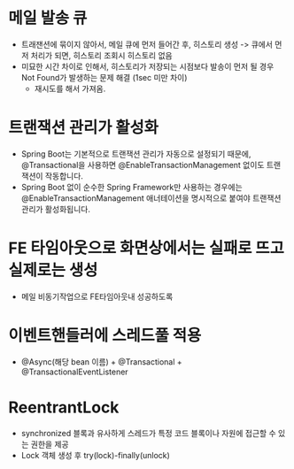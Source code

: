 # 메일 발송 큐
- 트래잰션에 묶이지 않아서, 메일 큐에 먼저 들어간 후, 히스토리 생성 -> 큐에서 먼저 처리가 되면, 히스토리 조회시 히스토리 없음
- 미묘한 시간 차이로 인해서, 히스토리가 저장되는 시점보다 발송이 먼저 될 경우 Not Found가 발생하는 문제 해결 (1sec 미만 차이)
  - 재시도를 해서 가져옴.


#  트랜잭션 관리가 활성화
- Spring Boot는 기본적으로 트랜잭션 관리가 자동으로 설정되기 때문에, @Transactional을 사용하면 @EnableTransactionManagement 없이도 트랜잭션이 작동합니다.
- Spring Boot 없이 순수한 Spring Framework만 사용하는 경우에는 @EnableTransactionManagement 애너테이션을 명시적으로 붙여야 트랜잭션 관리가 활성화됩니다. 


# FE 타임아웃으로 화면상에서는 실패로 뜨고 실제로는 생성
- 메일 비동기작업으로 FE타임아웃내 성공하도록


# 이벤트핸들러에 스레드풀 적용
- @Async(해당 bean 이름) + @Transactional + @TransactionalEventListener


# ReentrantLock
- synchronized 블록과 유사하게 스레드가 특정 코드 블록이나 자원에 접근할 수 있는 권한을 제공
- Lock 객체 생성 후 try(lock)-finally(unlock)
